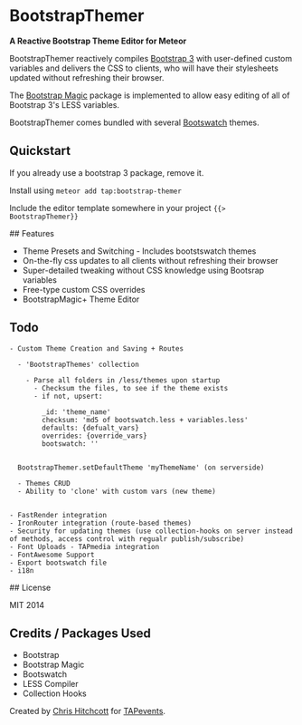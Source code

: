 # BootstrapThemer

**A Reactive Bootstrap Theme Editor for Meteor**

BootstrapThemer reactively compiles [Bootstrap 3](https://github.com/twbs/bootstrap) with user-defined custom variables and delivers the CSS to clients, who will have their stylesheets updated without refreshing their browser.

The [Bootstrap Magic](https://github.com/hitchcott/meteor-bootstrap-magic) package is implemented to allow easy editing of all of Bootstrap 3's LESS variables.

BootstrapThemer comes bundled with several [Bootswatch](https://github.com/thomaspark/bootswatch/) themes.

## Quickstart

If you already use a bootstrap 3 package, remove it.

Install using `meteor add tap:bootstrap-themer`

Include the editor template somewhere in your project `{{> BootstrapThemer}}`

## Features

* Theme Presets and Switching - Includes bootstswatch themes
* On-the-fly css updates to all clients without refreshing their browser
* Super-detailed tweaking without CSS knowledge using Bootsrap variables
* Free-type custom CSS overrides
* BootstrapMagic+ Theme Editor

## Todo


```
- Custom Theme Creation and Saving + Routes

  - 'BootstrapThemes' collection

    - Parse all folders in /less/themes upon startup
      - Checksum the files, to see if the theme exists
      - if not, upsert:

        _id: 'theme_name'
        checksum: 'md5 of bootswatch.less + variables.less'
        defaults: {defualt_vars}
        overrides: {override_vars}
        bootswatch: ''


  BootstrapThemer.setDefaultTheme 'myThemeName' (on serverside)

  - Themes CRUD
  - Ability to 'clone' with custom vars (new theme)


- FastRender integration
- IronRouter integration (route-based themes)
- Security for updating themes (use collection-hooks on server instead of methods, access control with regualr publish/subscribe)
- Font Uploads - TAPmedia integration
- FontAwesome Support
- Export bootswatch file
- i18n
```

## License

MIT 2014

## Credits / Packages Used

* Bootstrap
* Bootstrap Magic
* Bootswatch
* LESS Compiler
* Collection Hooks

Created by [Chris Hitchcott](http://github.com/hitchcott) for [TAPevents](http://tapevents.com).